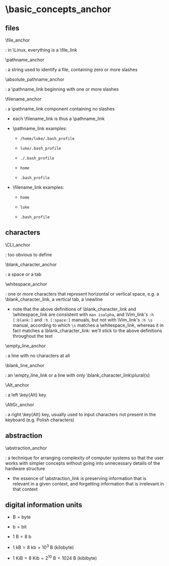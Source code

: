 
# \basic_concepts_anchor

## files

\file_anchor

: in \Linux, everything is a \file_link

\pathname_anchor

: a string used to identify a file, containing zero or more slashes

\absolute_pathname_anchor

: a \pathname_link beginning with one or more slashes

\filename_anchor

: a \pathname_link component containing no slashes

+ each \filename_link is thus a \pathname_link

+ \pathname_link examples:

	+ `/home/luke/.bash_profile`

	+ `luke/.bash_profile`

	+ `./.bash_profile`

	+ `home`

	+ `.bash_profile`

+ \filename_link examples:

	+ `home`

	+ `luke`

	+ `.bash_profile`

## characters

\CLI_anchor

: too obvious to define

\blank_character_anchor

: a space or a tab

\whitespace_anchor

: one or more characters that represent horizontal or vertical space, e.g. a \blank_character_link, a vertical tab, a \newline

+ note that the above definitions of \blank_character_link and \whitespace_link are consistent with `man isalpha`, and \Vim_link's `:h [:blank:]` and `:h [:space:]` manuals, but not with \Vim_link's `:h \s` manual, according to which `\s` matches a \whitespace_link, whereas it in fact matches a \blank_character_link: we'll stick to the above definitions throughout the text

\empty_line_anchor

: a line with no characters at all

\blank_line_anchor

: an \empty_line_link or a line with only \blank_character_link\plural{s}

\Alt_anchor

: a left \key{Alt} key

\AltGr_anchor

: a right \key{Alt} key, usually used to input characters not present in the keyboard (e.g. Polish characters)

## abstraction

\abstraction_anchor

: a technique for arranging complexity of computer systems so that the user works with simpler concepts without going into unnecessary details of the hardware structure

+ the essence of \abstraction_link is preserving information that is relevant in a given context, and forgetting information that is irrelevant in that context

## digital information units

+ $\mathrm{B} = \mathrm{byte}$

+ $\mathrm{b} = \mathrm{bit}$

+ $1~\mathrm{B} = 8~\mathrm{b}$

+ $1~\mathrm{kB} = 8~\mathrm{kb} = 10^3~\mathrm{B}$ (kilobyte)
+ $1~\mathrm{KiB} = 8~\mathrm{Kib} = 2^{10}~\mathrm{B} = 1024~\mathrm{B}$ (kibibyte)
